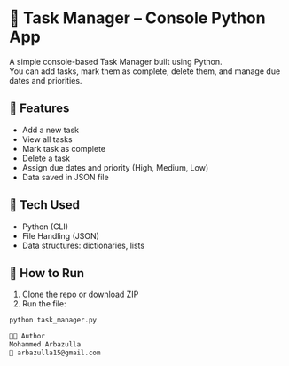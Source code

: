 # 📝 Task Manager – Console Python App

A simple console-based Task Manager built using Python.  
You can add tasks, mark them as complete, delete them, and manage due dates and priorities.

## 📌 Features

- Add a new task
- View all tasks
- Mark task as complete
- Delete a task
- Assign due dates and priority (High, Medium, Low)
- Data saved in JSON file

## 🧰 Tech Used

- Python (CLI)
- File Handling (JSON)
- Data structures: dictionaries, lists

## 🚀 How to Run

1. Clone the repo or download ZIP  
2. Run the file:
```bash
python task_manager.py

👨‍💻 Author
Mohammed Arbazulla
📧 arbazulla15@gmail.com
